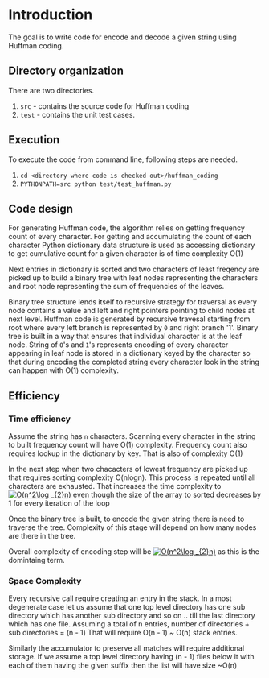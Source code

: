 # Introduction

The goal is to write code for encode and decode a given string using Huffman coding.

## Directory organization

There are two directories. 
1. `src` - contains the source code for Huffman coding
2. `test` - contains the unit test cases. 

## Execution

To execute the code from command line, following steps are needed.

1. `cd <directory where code is checked out>/huffman_coding`
2. `PYTHONPATH=src python test/test_huffman.py`


## Code design

For generating Huffman code, the algorithm relies on getting frequency count of every character. For getting and accumulating the count of each character Python dictionary data structure is used as accessing dictionary to get cumulative count for a given character is of time complexity O(1)

Next entries in dictionary is sorted and two characters of least freqency are picked up to build a binary tree with leaf nodes representing the characters and root node representing the sum of frequencies of the leaves.

Binary tree structure lends itself to recursive strategy for traversal as every node contains a value and left and right pointers pointing to child nodes at next level. Huffman code is generated by recursive travesal starting from root where every left branch is represented by `0` and right branch '1'. Binary tree is built in a way that ensures that individual character is at the leaf node. String of `0`'s and `1`'s represents encoding of every character appearing in leaf node is stored in a dictionary keyed by the character so that during encoding the completed string every character look in the string can happen with O(1) complexity.

## Efficiency

### Time efficiency

Assume the string has `n` characters. Scanning every character in the string to built frequency count will have O(1) complexity. Frequency count also requires lookup in the dictionary by key. That is also of complexity O(1)

In the next step when two chacacters of lowest frequency are picked up that requires sorting complexity O(nlogn). This process is repeated until all characters are exhausted. That increases the time complexity to <a href="https://www.codecogs.com/eqnedit.php?latex=O(n^2\log&space;_{2}n)" target="_blank"><img src="https://latex.codecogs.com/svg.latex?O(n^2\log&space;_{2}n)" title="O(n^2\log _{2}n)" /></a> even though the size of the array to sorted decreases by 1 for every iteration of the loop

Once the binary tree is built, to encode the given string there is need to traverse the tree. Complexity of this stage will depend on how many nodes are there in the tree.

Overall complexity of encoding step will be <a href="https://www.codecogs.com/eqnedit.php?latex=O(n^2\log&space;_{2}n)" target="_blank"><img src="https://latex.codecogs.com/svg.latex?O(n^2\log&space;_{2}n)" title="O(n^2\log _{2}n)" /></a> as this is the domintaing term.

### Space Complexity

Every recursive call require creating an entry in the stack. In a most degenerate case let us assume that one top level directory has one sub directory which has another sub directory and so on .. till the last directory which has one file. Assuming a total of n entries, number of directories + sub directories = (n - 1) That will require O(n - 1) ~ O(n) stack entries.

Similarly the accumulator to preserve all matches will require additional storage. If we assume a top level directory having (n - 1) files below it with each of them having the given suffix then the list will have size ~O(n)

